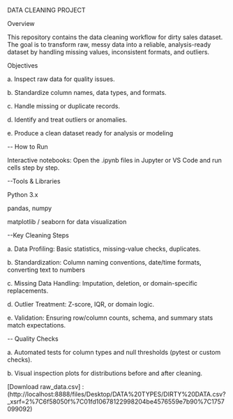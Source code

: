 DATA CLEANING PROJECT

Overview

This repository contains the data cleaning workflow for dirty sales dataset.
The goal is to transform raw, messy data into a reliable, analysis-ready dataset by handling missing values, inconsistent formats, and outliers.

Objectives

a. Inspect raw data for quality issues.

b. Standardize column names, data types, and formats.

c. Handle missing or duplicate records.

d. Identify and treat outliers or anomalies.

e. Produce a clean dataset ready for analysis or modeling


-- How to Run

Interactive notebooks: Open the .ipynb files in Jupyter or VS Code and run cells step by step.

--Tools & Libraries

Python 3.x

pandas, numpy

matplotlib / seaborn for data visualization

--Key Cleaning Steps

a. Data Profiling: Basic statistics, missing-value checks, duplicates.

b. Standardization: Column naming conventions, date/time formats, converting text to numbers

c. Missing Data Handling: Imputation, deletion, or domain-specific replacements.

d. Outlier Treatment: Z-score, IQR, or domain logic.

e. Validation: Ensuring row/column counts, schema, and summary stats match expectations.


-- Quality Checks

a. Automated tests for column types and null thresholds (pytest or custom checks).

b. Visual inspection plots for distributions before and after cleaning.

[Download raw_data.csv] : (http://localhost:8888/files/Desktop/DATA%20TYPES/DIRTY%20DATA.csv?_xsrf=2%7C6f58050f%7C01fd10678122998204be4576559e7b90%7C1757099092)
